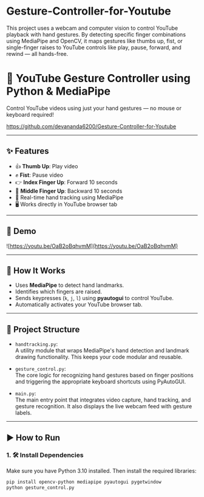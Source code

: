 # Gesture-Controller-for-Youtube
This project uses a webcam and computer vision to control YouTube playback with hand gestures. By detecting specific finger combinations using MediaPipe and OpenCV, it maps gestures like thumbs up, fist, or single-finger raises to YouTube controls like play, pause, forward, and rewind — all hands-free. 

# 🎥 YouTube Gesture Controller using Python & MediaPipe

Control YouTube videos using just your hand gestures — no mouse or keyboard required!

https://github.com/devananda6200/Gesture-Controller-for-Youtube

---

## ✨ Features

- 👍 **Thumb Up**: Play video  
- ✊ **Fist**: Pause video  
- 👉 **Index Finger Up**: Forward 10 seconds  
- 🖕 **Middle Finger Up**: Backward 10 seconds  
- 🤖 Real-time hand tracking using MediaPipe  
- 🖥️ Works directly in YouTube browser tab

---

## 📸 Demo

![https://youtu.be/OaB2oBqhvmM](https://youtu.be/OaB2oBqhvmM) 


---

## 🧠 How It Works

- Uses **MediaPipe** to detect hand landmarks.
- Identifies which fingers are raised.
- Sends keypresses (`k`, `j`, `l`) using **pyautogui** to control YouTube.
- Automatically activates your YouTube browser tab.

---
## 📁 Project Structure

- `handtracking.py`:  
  A utility module that wraps MediaPipe's hand detection and landmark drawing functionality. This keeps your code modular and reusable.

- `gesture_control.py`:  
  The core logic for recognizing hand gestures based on finger positions and triggering the appropriate keyboard shortcuts using PyAutoGUI.

- `main.py`:  
  The main entry point that integrates video capture, hand tracking, and gesture recognition. It also displays the live webcam feed with gesture labels.

---

## ▶️ How to Run

### 1. 🛠 Install Dependencies

Make sure you have Python 3.10 installed. Then install the required libraries:

```bash
pip install opencv-python mediapipe pyautogui pygetwindow
python gesture_control.py
